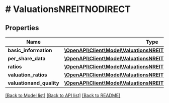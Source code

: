 # # ValuationsNREITNODIRECT

## Properties

Name | Type | Description | Notes
------------ | ------------- | ------------- | -------------
**basic_information** | [**\OpenAPI\Client\Model\ValuationsNREITNODIRECTBasicInformation**](ValuationsNREITNODIRECTBasicInformation.md) |  | [optional]
**per_share_data** | [**\OpenAPI\Client\Model\ValuationsNREITNODIRECTPerShareData**](ValuationsNREITNODIRECTPerShareData.md) |  | [optional]
**ratios** | [**\OpenAPI\Client\Model\ValuationsNREITNODIRECTRatios**](ValuationsNREITNODIRECTRatios.md) |  | [optional]
**valuation_ratios** | [**\OpenAPI\Client\Model\ValuationsNREITNODIRECTValuationRatios**](ValuationsNREITNODIRECTValuationRatios.md) |  | [optional]
**valuationand_quality** | [**\OpenAPI\Client\Model\ValuationsNREITNODIRECTValuationandQuality**](ValuationsNREITNODIRECTValuationandQuality.md) |  | [optional]

[[Back to Model list]](../../README.md#models) [[Back to API list]](../../README.md#endpoints) [[Back to README]](../../README.md)
